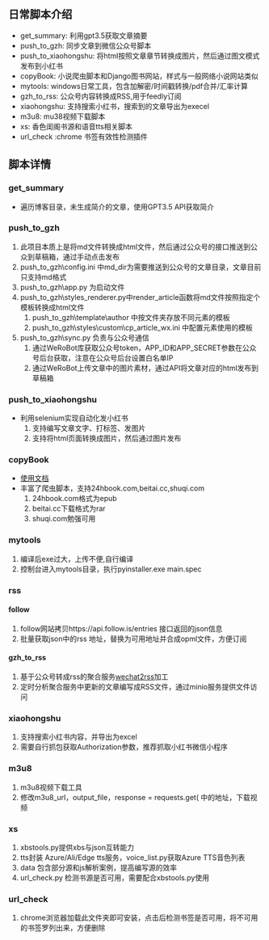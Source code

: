 ## 日常脚本介绍

- get_summary: 利用gpt3.5获取文章摘要
- push_to_gzh: 同步文章到微信公众号脚本
- push_to_xiaohongshu: 将html按照文章章节转换成图片，然后通过图文模式发布到小红书
- copyBook: 小说爬虫脚本和Django图书网站，样式与一般网络小说网站类似
- mytools: windows日常工具，包含加解密/时间戳转换/pdf合并/汇率计算
- gzh_to_rss: 公众号内容转换成RSS,用于feedly订阅
- xiaohongshu: 支持搜索小红书，搜索到的文章导出为execel
- m3u8: mu38视频下载脚本
- xs: 香色闺阁书源和语音tts相关脚本
- url_check :chrome 书签有效性检测插件

## 脚本详情

### get_summary

- 遍历博客目录，未生成简介的文章，使用GPT3.5 API获取简介

### push_to_gzh

1. 此项目本质上是将md文件转换成html文件，然后通过公众号的接口推送到公众到草稿箱，通过手动点击发布
2. push_to_gzh\config.ini 中md_dir为需要推送到公众号的文章目录，文章目前只支持md格式
3. push_to_gzh\app.py 为启动文件
4. push_to_gzh\styles_renderer.py中render_article函数将md文件按照指定个模板转换成html文件
    1. push_to_gzh\template\author 中按文件夹存放不同元素的模板
    2. push_to_gzh\styles\custom\cp_article_wx.ini 中配置元素使用的模板
5. push_to_gzh\sync.py 负责与公众号通信
    1. 通过WeRoBot库获取公众号token，APP_ID和APP_SECRET参数在公众号后台获取，注意在公众号后台设置白名单IP
    2. 通过WeRoBot上传文章中的图片素材，通过API将文章对应的html发布到草稿箱

### push_to_xiaohongshu

- 利用selenium实现自动化发小红书
    1. 支持编写文章文字、打标签、发图片
    2. 支持将html页面转换成图片，然后通过图片发布

### copyBook

- [使用文档](./copyBook/README.md)
- 丰富了爬虫脚本，支持24hbook.com,beitai.cc,shuqi.com
    1. 24hbook.com格式为epub
    2. beitai.cc下载格式为rar
    3. shuqi.com勉强可用

### mytools

1. 编译后exe过大，上传不便,自行编译
2. 控制台进入mytools目录，执行pyinstaller.exe main.spec

### rss

#### follow

1. follow网站拷贝https://api.follow.is/entries 接口返回的json信息
2. 批量获取json中的rss 地址，替换为可用地址并合成opml文件，方便订阅

#### gzh_to_rss

1. 基于公众号转成rss的聚合服务[wechat2rss](https://github.com/ttttmr/wechat2rss)加工
2. 定时分析聚合服务中更新的文章编写成RSS文件，通过minio服务提供文件访问

### xiaohongshu

1. 支持搜索小红书内容，并导出为excel
2. 需要自行抓包获取Authorization参数，推荐抓取小红书微信小程序

### m3u8

1. m3u8视频下载工具
2. 修改m3u8_url，output_file，response = requests.get( 中的地址，下载视频

### xs

1. xbstools.py提供xbs与json互转能力
2. tts封装 Azure/Ali/Edge tts服务，voice_list.py获取Azure TTS音色列表
3. data 包含部分源和js解析案例，提高编写源的效率
4. url_check.py 检测书源是否可用，需要配合xbstools.py使用

### url_check
1. chrome浏览器加载此文件夹即可安装，点击后检测书签是否可用，将不可用的书签罗列出来，方便删除